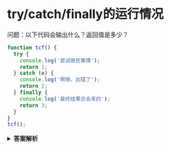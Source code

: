 # try/catch/finally的运行情况

问题：以下代码会输出什么？返回值是多少？

```js
function tcf() {
  try {
    console.log('尝试做些事情');
    return 1;
  } catch (e) {
    console.log('啊哦，出错了');
    return 2;
  } finally {
    console.log('最终结果总会来的');
    return 3;
  }
}
tcf();
```

<details><summary><b>答案解析</b></summary>
<p>

### 答案解析

> 结果是按顺序输出 `尝试做些事情`, `最终结果总会来的`；并最终返回 `3`。

1. *catch* 块仅在 *try* 出现错误时才会被执行。
2. *finally* 无论 *try* 是否有错误，都会被执行。
3. 为了保证 *finally* 一定会被执行，在 *try* 中的 *return* 语句会被延迟到 *finally* 执行完毕后再执行。
4. 在 *finally* 中也有 *return* 语句，所以 *try* 中被延迟执行的 *return* 语句不会再被触发了。

</p>
</details>

